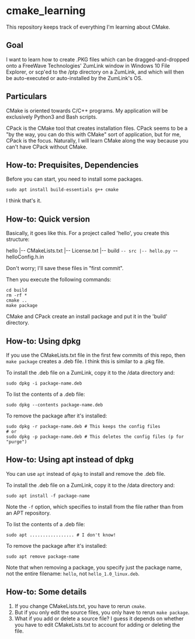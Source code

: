 # cmake_learning

This repository keeps track of everything I'm learning about CMake. 

## Goal

I want to learn how to create .PKG files which can be dragged-and-dropped 
onto a FreeWave Technologies' ZumLink window in Windows 10 File Explorer,
or scp'ed to the /ptp directory on a ZumLink, and which will then be 
auto-executed or auto-installed by the ZumLink's OS.

## Particulars

CMake is oriented towards C/C++ programs. My application will be 
exclusively Python3 and Bash scripts. 

CPack is the CMake tool that creates installation files. CPack seems to
be a "by the way, you can do this with CMake" sort of application, but
for me, CPack is the focus. Naturally, I will learn CMake along the way
because you can't have CPack without CMake.

## How-to: Prequisites, Dependencies

Before you can start, you need to install some packages.
```
sudo apt install build-essentials g++ cmake
```

I think that's it.

## How-to: Quick version

Basically, it goes like this. For a project called 'hello', you create
this structure:

hello
|-- CMakeLists.txt
|-- License.txt
|-- build
`-- src
    |-- hello.py
    `-- helloConfig.h.in

Don't worry; I'll save these files in "first commit". 

Then you execute the following commands:
```
cd build
rm -rf *
cmake ..
make package
```

CMake and CPack create an install package and put it in the 'build'
directory.

## How-to: Using dpkg

If you use the CMakeLists.txt file in the first few commits of this repo,
then `make package` creates a .deb file. I think this is similar to a .pkg
file.

To install the .deb file on a ZumLink, copy it to the /data directory and:
```
sudo dpkg -i package-name.deb
```

To list the contents of a .deb file:
```
sudo dpkg --contents package-name.deb
```

To remove the package after it's installed:
```
sudo dpkg -r package-name.deb # This keeps the config files
# or
sudo dpkg -p package-name.deb # This deletes the config files (p for "purge")
```

## How-to: Using apt instead of dpkg

You can use `apt` instead of `dpkg` to install and remove the .deb file.

To install the .deb file on a ZumLink, copy it to the /data directory and:
```
sudo apt install -f package-name
```

Note the `-f` option, which specifies to install from the file rather than
from an APT repository.

To list the contents of a .deb file:
```
sudo apt ................. # I don't know!
```

To remove the package after it's installed:
```
sudo apt remove package-name
```

Note that when removing a package, you specify just the package name, not the
entire filename: `hello`, not `hello_1.0_linux.deb`.


## How-to: Some details

1. If you change CMakeLists.txt, you have to rerun `cmake`.
2. But if you only edit the source files, you only have to rerun 
  `make package`.
3. What if you add or delete a source file? I guess it depends on whether
  you have to edit CMakeLists.txt to account for adding or deleting the file.

